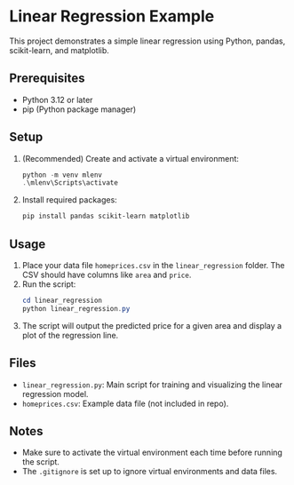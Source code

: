 # Linear Regression Example

This project demonstrates a simple linear regression using Python, pandas, scikit-learn, and matplotlib.

## Prerequisites

- Python 3.12 or later
- pip (Python package manager)

## Setup

1. (Recommended) Create and activate a virtual environment:
   ```powershell
   python -m venv mlenv
   .\mlenv\Scripts\activate
   ```
2. Install required packages:
   ```powershell
   pip install pandas scikit-learn matplotlib
   ```

## Usage

1. Place your data file `homeprices.csv` in the `linear_regression` folder. The CSV should have columns like `area` and `price`.
2. Run the script:
   ```powershell
   cd linear_regression
   python linear_regression.py
   ```
3. The script will output the predicted price for a given area and display a plot of the regression line.

## Files

- `linear_regression.py`: Main script for training and visualizing the linear regression model.
- `homeprices.csv`: Example data file (not included in repo).

## Notes

- Make sure to activate the virtual environment each time before running the script.
- The `.gitignore` is set up to ignore virtual environments and data files.
